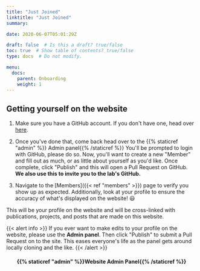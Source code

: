 ```yaml
---
title: "Just Joined"
linktitle: "Just Joined"
summary:

date: 2020-06-07T05:01:29Z

draft: false  # Is this a draft? true/false
toc: true  # Show table of contents? true/false
type: docs  # Do not modify.

menu:
  docs:
    parent: Onboarding
    weight: 1
---
```


## Getting yourself on the website

1. Make sure you have a GitHub account. If you don't have one, head over
   [here](https://github.com/join).

1. Once you've done that, come back head over to the {{% staticref "admin" %}}
   Admin panel{{% /staticref %}}
   You'll be prompted to login with GitHub, please do so. Now, you'll want to
   create a new "Member" and fill out as much, or as little about yourself as
   you'd like. Once complete, click "Publish" and this will open a Pull Request
   on GitHub. **We also use this to invite you to the lab's GitHub.**

1. Navigate to the [Members]({{< ref "members" >}}) page to verify you show up
   as expected. Additionally, look at your profile to ensure the accuracy of
   what's displayed on the website! :smiley:

This will be your profile on the website and will be cross-linked with
publications, projects, and posts that are made on this website.

{{< alert info >}}
If you ever want to make edits to your profile on the website, please use the
**Admin panel**. Then click "Publish" to submit a Pull Request on to the site.
This eases everyone's life as the panel gets around locally cloning and the
like.
{{< /alert >}}

<center class="btn btn-block btn-light">

<h4 class="m-0">
{{% staticref "admin" %}}Website Admin Panel{{% /staticref %}}
</h4>

</center>